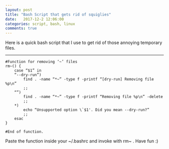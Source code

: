 ```yaml
---
layout: post
title: "Bash Script that gets rid of squiglies"
date:   2017-12-2 12:06:00
categories: script, bash, linux
comments: true
---
```


Here is a quick bash script that I use to get rid of those annoying temporary files. 

---
```
#Function for removing ‘~’ files
rm~() {
    case “$1” in
    “--dry-run”)
        find . -name “*~” -type f -printf “[dry-run] Removing file %p\n”
        ;;
    “”)
        find . -name “*~” -type f -printf “Removing file %p\n” -delete
        ;;
    *)
        echo “Unsupported option \`$1'. Did you mean --dry-run?”
        ;;
    esac
}

#End of function.
```

Paste the function inside your ~/.bashrc and invoke with rm~ . Have fun :)

